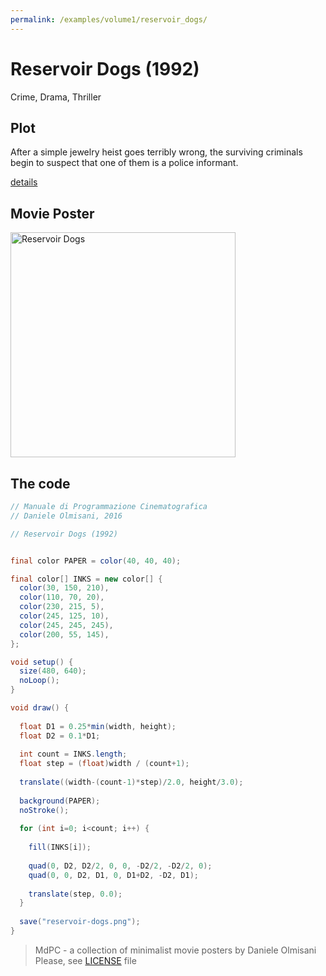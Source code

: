 ```yaml
---
permalink: /examples/volume1/reservoir_dogs/
---
```

# Reservoir Dogs (1992)

Crime, Drama, Thriller

## Plot
After a simple jewelry heist goes terribly wrong, the surviving criminals begin to suspect that one of them is a police informant.

[details](https://www.imdb.com/title/tt0105236/)

## Movie Poster
<img src="reservoir-dogs.png"  width="360px" title="Reservoir Dogs">


## The code
```java
// Manuale di Programmazione Cinematografica
// Daniele Olmisani, 2016

// Reservoir Dogs (1992)


final color PAPER = color(40, 40, 40);

final color[] INKS = new color[] {
  color(30, 150, 210),
  color(110, 70, 20),
  color(230, 215, 5),
  color(245, 125, 10),
  color(245, 245, 245),
  color(200, 55, 145),
};

void setup() {
  size(480, 640);
  noLoop();
}

void draw() {
  
  float D1 = 0.25*min(width, height);
  float D2 = 0.1*D1;
  
  int count = INKS.length;
  float step = (float)width / (count+1);
 
  translate((width-(count-1)*step)/2.0, height/3.0);
  
  background(PAPER);
  noStroke();
  
  for (int i=0; i<count; i++) {
    
    fill(INKS[i]);
    
    quad(0, D2, D2/2, 0, 0, -D2/2, -D2/2, 0);
    quad(0, 0, D2, D1, 0, D1+D2, -D2, D1);
    
    translate(step, 0.0);
  }
  
  save("reservoir-dogs.png");
}

```

> MdPC - a collection of minimalist movie posters
> by Daniele Olmisani
> Please, see [LICENSE](../../../LICENSE) file

